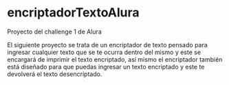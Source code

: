 # encriptadorTextoAlura
Proyecto del challenge 1 de Alura

El siguiente proyecto se trata de un encriptador de texto pensado para ingresar cualquier texto 
que se te ocurra dentro del mismo y este se encargará de imprimir el texto encriptado, 
así mismo el encriptador también está diseñado para que puedas ingresar un texto encriptado y 
este te devolverá el texto desencriptado.
